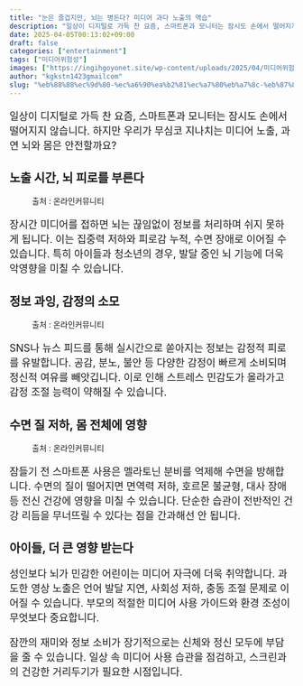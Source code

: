 ```yaml
---
title: "눈은 즐겁지만, 뇌는 병든다? 미디어 과다 노출의 역습"
description: "일상이 디지털로 가득 찬 요즘, 스마트폰과 모니터는 잠시도 손에서 떨어지지 않습니다. 하지만 우리가 무심코 지나치는 미디어 노출, 과연 뇌와 몸은 안전할까요?"
date: 2025-04-05T00:13:02+09:00
draft: false
categories: ["entertainment"]
tags: ["미디어위험성"]
images: ["https://ingihgoyonet.site/wp-content/uploads/2025/04/미디어위험성-1024x576.jpg", "https://ingihgoyonet.site/wp-content/uploads/2025/04/스마트폰-1024x683.jpg", "https://ingihgoyonet.site/wp-content/uploads/2025/04/미디어노출-683x1024.jpg"]
author: "kgkstn1423gmailcom"
slug: "%eb%88%88%ec%9d%80-%ec%a6%90%ea%b2%81%ec%a7%80%eb%a7%8c-%eb%87%8c%eb%8a%94-%eb%b3%91%eb%93%a0%eb%8b%a4-%eb%af%b8%eb%94%94%ec%96%b4-%ea%b3%bc%eb%8b%a4-%eb%85%b8%ec%b6%9c%ec%9d%98-%ec%97%ad%ec%8a%b5"
---
```


<p style="font-size:18px">일상이 디지털로 가득 찬 요즘, 스마트폰과 모니터는 잠시도 손에서 떨어지지 않습니다. 하지만 우리가 무심코 지나치는 미디어 노출, 과연 뇌와 몸은 안전할까요?</p> <h2 >노출 시간, 뇌 피로를 부른다</h2> <figure ><img src="https://ingihgoyonet.site/wp-content/uploads/2025/04/미디어위험성-1024x576.jpg" alt="" style="aspect-ratio:16/9;object-fit:cover"/><figcaption >출처 : 온라인커뮤니티</figcaption></figure> <p style="font-size:18px">장시간 미디어를 접하면 뇌는 끊임없이 정보를 처리하며 쉬지 못하게 됩니다. 이는 집중력 저하와 피로감 누적, 수면 장애로 이어질 수 있습니다. 특히 아이들과 청소년의 경우, 발달 중인 뇌 기능에 더욱 악영향을 미칠 수 있습니다.</p> <h2 >정보 과잉, 감정의 소모</h2> <figure ><img src="https://ingihgoyonet.site/wp-content/uploads/2025/04/스마트폰-1024x683.jpg" alt="" style="aspect-ratio:16/9;object-fit:cover"/><figcaption >출처 : 온라인커뮤니티</figcaption></figure> <p style="font-size:18px">SNS나 뉴스 피드를 통해 실시간으로 쏟아지는 정보는 감정적 피로를 유발합니다. 공감, 분노, 불안 등 다양한 감정이 빠르게 소비되며 정신적 여유를 빼앗깁니다. 이로 인해 스트레스 민감도가 올라가고 감정 조절 능력이 약해질 수 있습니다.</p> <h2 >수면 질 저하, 몸 전체에 영향</h2> <figure ><img src="https://ingihgoyonet.site/wp-content/uploads/2025/04/미디어노출-683x1024.jpg" alt="" style="aspect-ratio:16/9;object-fit:cover"/><figcaption >출처 : 온라인커뮤니티</figcaption></figure> <p style="font-size:18px">잠들기 전 스마트폰 사용은 멜라토닌 분비를 억제해 수면을 방해합니다. 수면의 질이 떨어지면 면역력 저하, 호르몬 불균형, 대사 장애 등 전신 건강에 영향을 미칠 수 있습니다. 단순한 습관이 전반적인 건강 리듬을 무너뜨릴 수 있다는 점을 간과해선 안 됩니다.</p> <h2 >아이들, 더 큰 영향 받는다</h2> <p style="font-size:18px">성인보다 뇌가 민감한 어린이는 미디어 자극에 더욱 취약합니다. 과도한 영상 노출은 언어 발달 지연, 사회성 저하, 충동 조절 문제로 이어질 수 있습니다. 부모의 적절한 미디어 사용 가이드와 환경 조성이 무엇보다 중요합니다.</p> <p style="font-size:18px">잠깐의 재미와 정보 소비가 장기적으로는 신체와 정신 모두에 부담을 줄 수 있습니다. 일상 속 미디어 사용 습관을 점검하고, 스크린과의 건강한 거리두기가 필요한 시점입니다.</p>